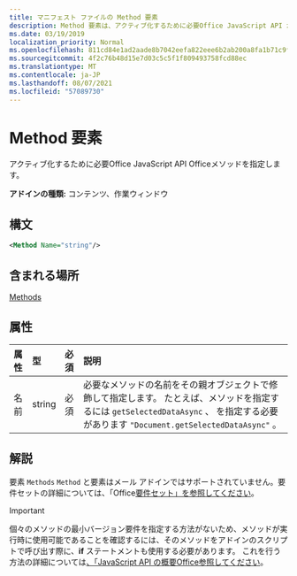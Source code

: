 ```yaml
---
title: マニフェスト ファイルの Method 要素
description: Method 要素は、アクティブ化するために必要Office JavaScript API からOfficeメソッドを指定します。
ms.date: 03/19/2019
localization_priority: Normal
ms.openlocfilehash: 811cd84e1ad2aade8b7042eefa822eee6b2ab200a8fa1b71c9fe5fc34874ec66
ms.sourcegitcommit: 4f2c76b48d15e7d03c5c5f1f809493758fcd88ec
ms.translationtype: MT
ms.contentlocale: ja-JP
ms.lasthandoff: 08/07/2021
ms.locfileid: "57089730"
---
```

# <a name="method-element"></a>Method 要素

アクティブ化するために必要Office JavaScript API Officeメソッドを指定します。

**アドインの種類:** コンテンツ、作業ウィンドウ

## <a name="syntax"></a>構文

```XML
<Method Name="string"/>
```

## <a name="contained-in"></a>含まれる場所

[Methods](methods.md)

## <a name="attributes"></a>属性

|属性|型|必須|説明|
|:-----|:-----|:-----|:-----|
|名前|string|必須|必要なメソッドの名前をその親オブジェクトで修飾して指定します。 たとえば、メソッドを指定するには `getSelectedDataAsync` 、 を指定する必要があります `"Document.getSelectedDataAsync"` 。|

## <a name="remarks"></a>解説

要素 `Methods` `Method` と要素はメール アドインではサポートされていません。要件セットの詳細については、「Office[要件セット」を参照してください](../../develop/office-versions-and-requirement-sets.md)。

> [!IMPORTANT]
> 個々のメソッドの最小バージョン要件を指定する方法がないため、メソッドが実行時に使用可能であることを確認するには、そのメソッドをアドインのスクリプトで呼び出す際に、**if** ステートメントも使用する必要があります。 これを行う方法の詳細については[、「JavaScript API の概要Office参照してください](../../develop/understanding-the-javascript-api-for-office.md)。
